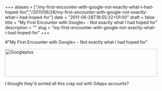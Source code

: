 +++
aliases = ["/my-first-encounter-with-google-not-exactly-what-i-had-hoped-for/","/2011/06/28/my-first-encounter-with-google-not-exactly-what-i-had-hoped-for"]
date = "2011-06-28T18:55:22+01:00"
draft = false
title = "My First Encounter with Google+ - Not exactly what I had hoped for"
description = ""
slug = "my-first-encounter-with-google-not-exactly-what-i-had-hoped-for"
+++

#"My First Encounter with Google+ - Not exactly what I had hoped for"


 <div class='p_embed p_image_embed'>
<a href="http://getfile1.posterous.com/getfile/files.posterous.com/conoroneill/F56UhFB0NJGqO0EhBv5xaIFqEpDlQxOvlHGfnk6LvhIli45yG0CIUSHvALLB/googleplus.png"><img alt="Googleplus" height="92" src="http://getfile2.posterous.com/getfile/files.posterous.com/conoroneill/NYeeO9sKyHMVxFynSrHm2KOiOd7CMZ0VR1L30cWTIkkhdqveUo4jBUTOnHcf/googleplus.png.scaled.500.jpg" width="500" /></a>
</div>
<p>I thought they&#39;d sorted all this crap out with GApps accounts? </p>
 